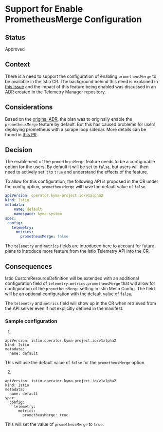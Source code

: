 # Support for Enable PrometheusMerge Configuration

## Status
Approved

## Context
There is a need to support the configuration of enabling `prometheusMerge` to be available in the Istio CR. The background behind this need is explained in [this issue](https://github.com/kyma-project/telemetry-manager/issues/1468) and the impact of this feature being enabled was discussed in an [ADR](https://github.com/kyma-project/telemetry-manager/blob/main/docs/contributor/arch/015-impact-of-istio-prometheus-merge-on-metric-pipelines.md) created in the Telemetry Manager repository.

## Considerations
Based on the [original ADR](https://github.com/kyma-project/telemetry-manager/blob/main/docs/contributor/arch/015-impact-of-istio-prometheus-merge-on-metric-pipelines.md), the plan was to originally enable the `prometheusMerge` feature by default. But this has caused problems for users deploying prometheus with a scrape loop sidecar. More details can be found in [this PR](https://github.com/kyma-project/istio/pull/1184).


## Decision
The enablement of the `prometheusMerge` feature needs to be a configurable option for the users. By default it will be set to `false`, but users will then need to actively set it to `true` and understand the effects of the feature.

To allow for this configuration, the following API is proposed in the CR under the config option, `prometheusMerge` will have the default value of `false`.
```yaml
apiVersion: operator.kyma-project.io/v1alpha2
kind: Istio
metadata:
    name: default
    namespace: kyma-system
spec:
 config:
   telemetry:
     metrics:
       prometheusMerge: false
```

The `telemetry` and `metrics` fields are introduced here to account for future plans to introduce more feature from the Istio Telemetry API into the CR.

## Consequences
Istio CustomResourceDefinition will be extended with an additional configuration field of `telemetry.metrics.prometheusMerge` that will allow for configuration of the `prometheusMerge` setting in Istio Mesh Config. The field will be an optional configuration with the default value of `false`.

The `telemetry` and `metrics` field will show up in the CR when retrieved from the API server even if not explicitly defined in the manifest.

### Sample configuration

1.
```
apiVersion: istio.operator.kyma-project.io/v1alpha2
kind: Istio
metadata:
  name: default

```
This will use the default value of `false` for the `prometheusMerge` option.

2.
```
apiVersion: istio.operator.kyma-project.io/v1alpha2
kind: Istio
metadata:
  name: default
spec:
  config:
    telemetry:
      metrics:
        prometheusMerge: true
```
This will set the value of `prometheusMerge` to `true`.


